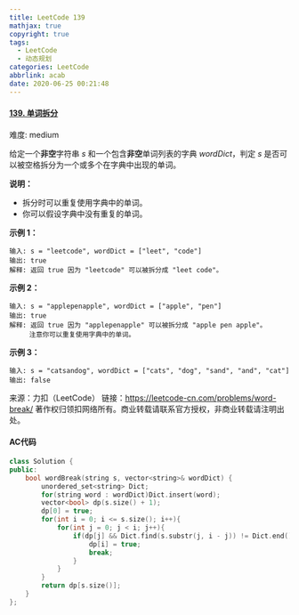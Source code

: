 ```yaml
---
title: LeetCode 139
mathjax: true
copyright: true
tags:
  - LeetCode
  - 动态规划
categories: LeetCode
abbrlink: acab
date: 2020-06-25 00:21:48
---
```


#### [139. 单词拆分](https://leetcode-cn.com/problems/word-break/)

难度: medium

给定一个**非空**字符串 *s* 和一个包含**非空**单词列表的字典 *wordDict*，判定 *s* 是否可以被空格拆分为一个或多个在字典中出现的单词。

**说明：**

- 拆分时可以重复使用字典中的单词。
- 你可以假设字典中没有重复的单词。

**示例 1：**

```
输入: s = "leetcode", wordDict = ["leet", "code"]
输出: true
解释: 返回 true 因为 "leetcode" 可以被拆分成 "leet code"。
```

<!--more-->

**示例 2：**

```
输入: s = "applepenapple", wordDict = ["apple", "pen"]
输出: true
解释: 返回 true 因为 "applepenapple" 可以被拆分成 "apple pen apple"。
     注意你可以重复使用字典中的单词。
```

**示例 3：**

```
输入: s = "catsandog", wordDict = ["cats", "dog", "sand", "and", "cat"]
输出: false
```

来源：力扣（LeetCode）
链接：https://leetcode-cn.com/problems/word-break/
著作权归领扣网络所有。商业转载请联系官方授权，非商业转载请注明出处。

#### AC代码

```c++
class Solution {
public:
    bool wordBreak(string s, vector<string>& wordDict) {
        unordered_set<string> Dict;
        for(string word : wordDict)Dict.insert(word); 
        vector<bool> dp(s.size() + 1);
        dp[0] = true;
        for(int i = 0; i <= s.size(); i++){
            for(int j = 0; j < i; j++){
                if(dp[j] && Dict.find(s.substr(j, i - j)) != Dict.end()) {
                    dp[i] = true;
                    break;
                }
            }
        }
        return dp[s.size()];
    }
};
```

